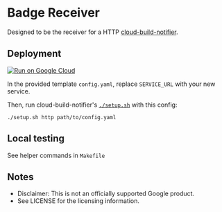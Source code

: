 # Badge Receiver

Designed to be the receiver for a HTTP [cloud-build-notifier](https://github.com/GoogleCloudPlatform/cloud-build-notifiers). 

## Deployment

[![Run on Google Cloud](https://deploy.cloud.run/button.svg)](https://deploy.cloud.run)

In the provided template `config.yaml`, replace `SERVICE_URL` with your new service. 

Then,  run cloud-build-notifier's [`./setup.sh`](https://github.com/GoogleCloudPlatform/cloud-build-notifiers#setup-script) with this config: 

```
./setup.sh http path/to/config.yaml
```

## Local testing

See helper commands in `Makefile`

## Notes

* Disclaimer: This is not an officially supported Google product.
* See LICENSE for the licensing information.
